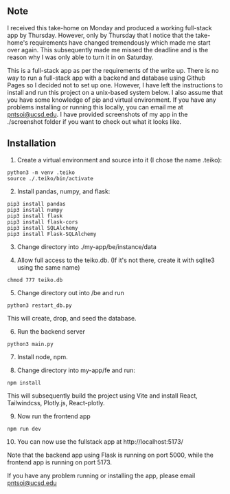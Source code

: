 ## Note
I received this take-home on Monday and produced a working full-stack app by Thursday. However, only by Thursday that I notice that the take-home's requirements have changed tremendously which made me start over again. This subsequently made me missed the deadline and is the reason why I was only able to turn it in on Saturday.

This is a full-stack app as per the requirements of the write up. There is no way to run a full-stack app with a backend and database using Github Pages so I decided not to set up one. However, I have left the instructions to install and run this project on a unix-based system below. I also assume that you have some knowledge of pip and virtual environment. If you have any problems installing or running this locally, you can email me at pntsoi@ucsd.edu. I have provided screenshots of my app in the ./screenshot folder if you want to check out what it looks like.

## Installation
1. Create a virtual environment and source into it (I chose the name .teiko):
```
python3 -m venv .teiko
source ./.teiko/bin/activate
```

2. Install pandas, numpy, and flask:
```
pip3 install pandas
pip3 install numpy
pip3 install flask
pip3 install flask-cors
pip3 install SQLAlchemy
pip3 install Flask-SQLAlchemy
```

3. Change directory into ./my-app/be/instance/data

4. Allow full access to the teiko.db. (If it's not there, create it with sqlite3 using the same name)
```
chmod 777 teiko.db
```

5. Change directory out into /be and run
```
python3 restart_db.py
```
This will create, drop, and seed the database.

6. Run the backend server
```
python3 main.py
```

7. Install node, npm.

8. Change directory into my-app/fe and run:
```
npm install
```

This will subsequently build the project using Vite and install React, Tailwindcss, Plotly.js, React-plotly.

9. Now run the frontend app
```
npm run dev
```

10. You can now use the fullstack app at http://localhost:5173/

Note that the backend app using Flask is running on port 5000, while the frontend app is running on port 5173.

If you have any problem running or installing the app, please email pntsoi@ucsd.edu

